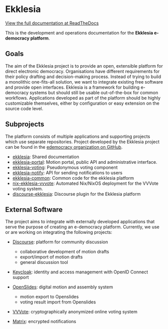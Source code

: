 # Ekklesia

[View the full documentation at ReadTheDocs](https://ekklesia.readthedocs.org)

This is the development and operations documentation for the **Ekklesia e-democracy platform**.

## Goals

The aim of the Ekklesia project is to provide an open, extensible platform for
direct electronic democracy. Organisations have different requirements
for their policy drafting and decision-making process. Instead of trying
to build a monolithic one-fits-all solution, we want to integrate
existing free software and provide open interfaces. Ekklesia is a
framework for building e-democracy systems but should still be usable
out-of-the-box for common workflows. Applications developed as part of
the platform should be highly customizable themselves, either by
configuration or easy extension on the source code level.

## Subprojects

The platform consists of multiple applications and supporting projects which use
separate repositories. Project developed by the Ekklesia project can be found in the
[edemocracy organization on GitHub](https://github.com/edemocracy).

- [ekklesia](https://github.com/edemocracy/ekklesia):
  Shared documentation
- [ekklesia-portal](https://github.com/edemocracy/ekklesia-portal):
  Motion portal, public API and administrative interface.
- [ekklesia-voting](https://github.com/edemocracy/ekklesia-voting):
  Pseudonymous voting component
- [ekklesia-notify](https://github.com/edemocracy/ekklesia-notify):
  API for sending notifications to users
- [ekklesia-common](https://github.com/edemocracy/ekklesia-common):
  Common code for the ekklesia platform
- [nix-ekklesia-vvvote](https://github.com/edemocracy/nix-ekklesia-vvvote):
  Automated Nix/NixOS deployment for the VVVote voting system.
- [discourse-ekklesia](https://github.com/edemocracy/discourse-ekklesia):
  Discourse plugin for the Ekklesia platform

## External Software

The project aims to integrate with externally developed applications
that serve the purpose of creating an e-democracy platform. Currently, we
use or are working on integrating the following projects:

- [Discourse](https://discourse.org): platform for community
  discussion

  - collaborative development of motion drafts
  - export/import of motion drafts
  - general discussion tool

- [Keycloak](https://keycloak.org): identity and access management
  with OpenID Connect support

- [OpenSlides](https://openslides.org): digital motion and assembly
  system

  - motion export to Openslides
  - voting result import from Openslides

- [VVVote](https://github.com/vvvote/vvvote): cryptographically
  anonymized online voting system

- [Matrix](https://matrix.org): encrypted notifications
